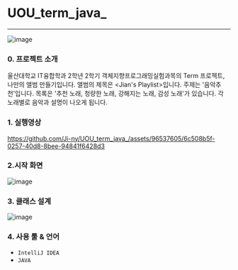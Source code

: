 # UOU_term_java_
---
![image](https://github.com/Ji-ny/UOU_term_java_/assets/96537605/ca6a60b5-7a46-4381-9b39-6236996632d9)
### 0. 프로젝트 소개
울산대학교 IT융합학과 2학년 2학기 객체지향프로그래밍실험과목의 Term 프로젝트, 나만의 앨범 만들기입니다.
앨범의 제목은 <Jian's Playlist>입니다.
주제는 '음악추천'입니다.
목록은 '추천 노래, 청량한 노래, 강해지는 노래, 감성 노래'가 있습니다. 각 노래별로 음악과 설명이 나오게 됩니다.

### 1. 실행영상
https://github.com/Ji-ny/UOU_term_java_/assets/96537605/6c508b5f-0257-40d8-8bee-94841f6428d3

### 2.시작 화면
![image](https://github.com/Ji-ny/UOU_term_java_/assets/96537605/b703e391-8145-47a2-a078-7927561dbb75)

### 3. 클래스 설계
![image](https://github.com/Ji-ny/UOU_term_java_/assets/96537605/e8672c55-f64a-41c8-a201-fc0595398959)

### 4. 사용 툴 & 언어
- `IntelliJ IDEA`
- `JAVA`
